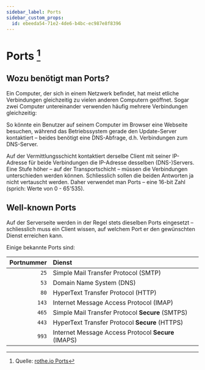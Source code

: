 ```yaml
---
sidebar_label: Ports
sidebar_custom_props:
  id: ebeeda54-71e2-4de6-b4bc-ec987e8f8396
---
```


# Ports [^1]

## Wozu benötigt man Ports?

Ein Computer, der sich in einem Netzwerk befindet, hat meist etliche Verbindungen gleichzeitig zu vielen anderen Computern geöffnet. Sogar zwei Computer untereinander verwenden häufig mehrere Verbindungen gleichzeitig:

So könnte ein Benutzer auf seinem Computer im Browser eine Webseite besuchen, während das Betriebssystem gerade den Update-Server kontaktiert – beides benötigt eine DNS-Abfrage, d.h. Verbindungen zum DNS-Server.

Auf der Vermittlungsschicht kontaktiert derselbe Client mit seiner IP-Adresse für beide Verbindungen die IP-Adresse desselben (DNS-)Servers. Eine Stufe höher – auf der Transportschicht – müssen die Verbindungen unterschieden werden können. Schliesslich sollen die beiden Antworten ja nicht vertauscht werden. Daher verwendet man Ports – eine 16-bit Zahl (sprich: Werte von 0 - 65'535).

## Well-known Ports

Auf der Serverseite werden in der Regel stets dieselben Ports eingesetzt – schliesslich muss ein Client wissen, auf welchem Port er den gewünschten Dienst erreichen kann.

Einige bekannte Ports sind:

| Portnummer | Dienst                                              |
| ---------: | :-------------------------------------------------- |
|       `25` | Simple Mail Transfer Protocol (SMTP)                |
|       `53` | Domain Name System (DNS)                            |
|       `80` | HyperText Transfer Protocol (HTTP)                  |
|      `143` | Internet Message Access Protocol (IMAP)             |
|      `465` | Simple Mail Transfer Protocol **Secure** (SMTPS)    |
|      `443` | HyperText Transfer Protocol **Secure** (HTTPS)      |
|      `993` | Internet Message Access Protocol **Secure** (IMAPS) |

[^1]: Quelle: [rothe.io Ports](https://rothe.io/?b=network&p=240119)
